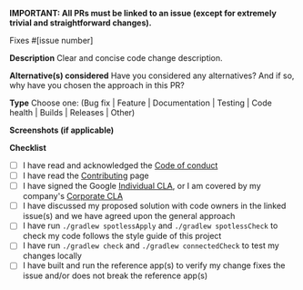 **IMPORTANT: All PRs must be linked to an issue (except for extremely trivial and straightforward changes).**

Fixes #[issue number]

**Description**
Clear and concise code change description. 

**Alternative(s) considered**
Have you considered any alternatives? And if so, why have you chosen the approach in this PR?

**Type**
Choose one: (Bug fix | Feature | Documentation | Testing | Code health | Builds | Releases | Other)

**Screenshots (if applicable)**

**Checklist**
- [ ] I have read and acknowledged the [Code of conduct](https://github.com/google/android-fhir/blob/master/docs/CODE_OF_CONDUCT.md)
- [ ] I have read the [Contributing](https://github.com/google/android-fhir/wiki/Contributing) page
- [ ] I have signed the Google [Individual CLA](https://cla.developers.google.com/about/google-individual), or I am covered by my company's [Corporate CLA](https://cla.developers.google.com/about/google-corporate )
- [ ] I have discussed my proposed solution with code owners in the linked issue(s) and we have agreed upon the general approach
- [ ] I have run `./gradlew spotlessApply` and `./gradlew spotlessCheck` to check my code follows the style guide of this project
- [ ] I have run `./gradlew check` and `./gradlew connectedCheck` to test my changes locally
- [ ] I have built and run the reference app(s) to verify my change fixes the issue and/or does not break the reference app(s)
